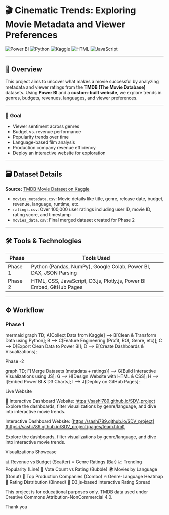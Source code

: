 # 🎬 Cinematic Trends: Exploring Movie Metadata and Viewer Preferences

![Power BI](https://img.shields.io/badge/Visualization-PowerBI-yellow?style=for-the-badge&logo=powerbi)
![Python](https://img.shields.io/badge/Preprocessing-Python-blue?style=for-the-badge&logo=python)
![Kaggle](https://img.shields.io/badge/Data-Kaggle-lightgrey?style=for-the-badge&logo=kaggle)
![HTML](https://img.shields.io/badge/Website-HTML5-orange?style=for-the-badge&logo=html5)
![JavaScript](https://img.shields.io/badge/Interactive-JavaScript-yellowgreen?style=for-the-badge&logo=javascript)

---

## 📌 Overview

This project aims to uncover what makes a movie successful by analyzing metadata and viewer ratings from the **TMDB (The Movie Database)** datasets. Using **Power BI** and a **custom-built website**, we explore trends in genres, budgets, revenues, languages, and viewer preferences.

---

### 🎯 Goal

- Viewer sentiment across genres  
- Budget vs. revenue performance  
- Popularity trends over time  
- Language-based film analysis  
- Production company revenue efficiency  
- Deploy an interactive website for exploration

---



## 🗃️ Dataset Details

**Source:** [TMDB Movie Dataset on Kaggle](https://www.kaggle.com/datasets/tmdb/tmdb-movie-metadata)

- `movies_metadata.csv`: Movie details like title, genre, release date, budget, revenue, language, runtime, etc.  
- `ratings.csv`: Over 100,000 user ratings including user ID, movie ID, rating score, and timestamp  
- `movies_data.csv`: Final merged dataset created for Phase 2

---

## 🛠️ Tools & Technologies

| Phase        | Tools Used                                                                 |
|--------------|-----------------------------------------------------------------------------|
| Phase 1      | Python (Pandas, NumPy), Google Colab, Power BI, DAX, JSON Parsing          |
| Phase 2      | HTML, CSS, JavaScript, D3.js, Plotly.js, Power BI Embed, GitHub Pages      |

---

## ⚙️ Workflow

### Phase 1
mermaid
graph TD;
    A[Collect Data from Kaggle] --> B[Clean & Transform Data using Python];
    B --> C[Feature Engineering (Profit, ROI, Genre, etc)];
    C --> D[Export Clean Data to Power BI];
    D --> E[Create Dashboards & Visualizations];



Phase -2

graph TD;
    F[Merge Datasets (metadata + ratings)] --> G[Build Interactive Visualizations using JS];
    G --> H[Design Website with HTML & CSS];
    H --> I[Embed Power BI & D3 Charts];
    I --> J[Deploy on GitHub Pages];

Live Website

🎯 Interactive Dashboard Website:
https://sashi789.github.io/SDV_project
Explore the dashboards, filter visualizations by genre/language, and dive into interactive movie trends.


Interactive Dashboard Website:
[https://sashi789.github.io/SDV_project](https://sashi789.github.io/SDV_project/pages/team.html)

Explore the dashboards, filter visualizations by genre/language, and dive into interactive movie trends.

Visualizations Showcase

📊 Revenue vs Budget (Scatter)
⭐ Genre Ratings (Bar)
📈 Trending Popularity (Line)
🔄 Vote Count vs Rating (Bubble)
🌍 Movies by Language (Donut)
🏢 Top Production Companies (Combo)
🔥 Genre-Language Heatmap
🧮 Rating Distribution (Binned)
🧠 D3.js-based Interactive Rating Spread

This project is for educational purposes only.
TMDB data used under Creative Commons Attribution-NonCommercial 4.0.

Thank you 

